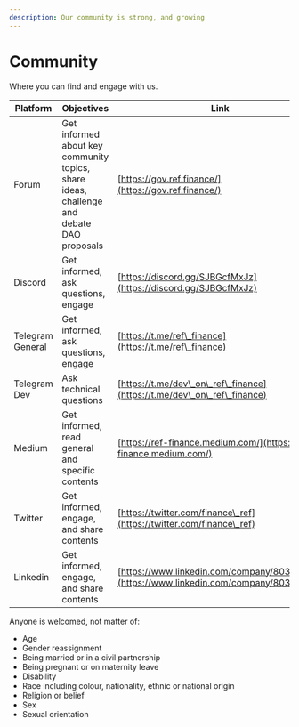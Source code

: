 ```yaml
---
description: Our community is strong, and growing
---
```


# Community

Where you can find and engage with us.

| Platform         | Objectives                                                                               | Link                                                                                   |
| ---------------- | ---------------------------------------------------------------------------------------- | -------------------------------------------------------------------------------------- |
| Forum            | Get informed about key community topics, share ideas, challenge and debate DAO proposals | [https://gov.ref.finance/](https://gov.ref.finance/)                                   |
| Discord          | Get informed, ask questions, engage                                                      | [https://discord.gg/SJBGcfMxJz](https://discord.gg/SJBGcfMxJz)                         |
| Telegram General | Get informed, ask questions, engage                                                      | [https://t.me/ref\_finance](https://t.me/ref\_finance)                                 |
| Telegram Dev     | Ask technical questions                                                                  | [https://t.me/dev\_on\_ref\_finance](https://t.me/dev\_on\_ref\_finance)               |
| Medium           | Get informed, read general and specific contents                                         | [https://ref-finance.medium.com/](https://ref-finance.medium.com/)                     |
| Twitter          | Get informed, engage, and share contents                                                 | [https://twitter.com/finance\_ref](https://twitter.com/finance\_ref)                   |
| Linkedin         | Get informed, engage, and share contents                                                 | [https://www.linkedin.com/company/80312710](https://www.linkedin.com/company/80312710) |

Anyone is welcomed, not matter of:

* Age
* Gender reassignment
* Being married or in a civil partnership
* Being pregnant or on maternity leave
* Disability
* Race including colour, nationality, ethnic or national origin
* Religion or belief
* Sex
* Sexual orientation
